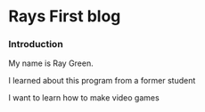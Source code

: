 # Rays First blog

### Introduction 

My name is Ray Green.

I learned about this program from a former student

I want to learn how to make video games